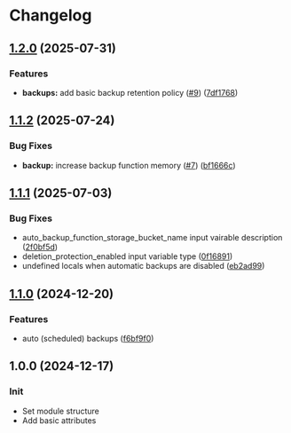 # Changelog

## [1.2.0](https://github.com/Tensho/terraform-google-filestore/compare/v1.1.2...v1.2.0) (2025-07-31)


### Features

* **backups:** add basic backup retention policy ([#9](https://github.com/Tensho/terraform-google-filestore/issues/9)) ([7df1768](https://github.com/Tensho/terraform-google-filestore/commit/7df1768b8b9a4ec2362eac022a36687a28511ed3))

## [1.1.2](https://github.com/Tensho/terraform-google-filestore/compare/v1.1.1...v1.1.2) (2025-07-24)


### Bug Fixes

* **backup:** increase backup function memory ([#7](https://github.com/Tensho/terraform-google-filestore/issues/7)) ([bf1666c](https://github.com/Tensho/terraform-google-filestore/commit/bf1666c30cf5ad9f7c050a5b803322ee07b46714))

## [1.1.1](https://github.com/Tensho/terraform-google-filestore/compare/v1.1.0...v1.1.1) (2025-07-03)


### Bug Fixes

* auto_backup_function_storage_bucket_name input vairable description ([2f0bf5d](https://github.com/Tensho/terraform-google-filestore/commit/2f0bf5dedba4b120ab4951387da785b42d841e0e))
* deletion_protection_enabled input variable type ([0f16891](https://github.com/Tensho/terraform-google-filestore/commit/0f168910681d796238d477f21bf086cce392c037))
* undefined locals when automatic backups are disabled ([eb2ad99](https://github.com/Tensho/terraform-google-filestore/commit/eb2ad99395e2d2b42d9a411d82eb81790d5a85fb))

## [1.1.0](https://github.com/Tensho/terraform-google-filestore/compare/v1.0.0...v1.1.0) (2024-12-20)


### Features

* auto (scheduled) backups ([f6bf9f0](https://github.com/Tensho/terraform-google-filestore/commit/f6bf9f0b279aa396be078c060823ee1ae3533b19))

## 1.0.0 (2024-12-17)

### Init

* Set module structure
* Add basic attributes
